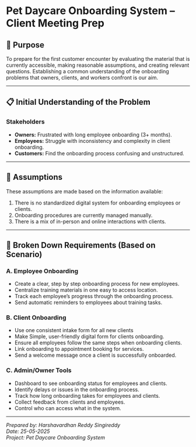 # Pet Daycare Onboarding System – Client Meeting Prep

## 📌 Purpose
To prepare for the first customer encounter by evaluating the material that is currently accessible, making reasonable assumptions, and creating relevant questions. Establishing a common understanding of the onboarding problems that owners, clients, and workers confront is our aim.

---

## 📋 Initial Understanding of the Problem

### Stakeholders
- **Owners:** Frustrated with long employee onboarding (3+ months).
- **Employees:** Struggle with inconsistency and complexity in client onboarding.
- **Customers:** Find the onboarding process confusing and unstructured.

---

## 📂 Assumptions
These assumptions are made based on the information available:
1. There is no standardized digital system for onboarding employees or clients.
2. Onboarding procedures are currently managed manually.
3. There is a mix of in-person and online interactions with clients.

---

## 🧩 Broken Down Requirements (Based on Scenario)

### A. Employee Onboarding
- Create a clear, step by step onboarding process for new employees.
- Centralize training materials in one easy to access location.
- Track each employee’s progress through the onboarding process.
- Send automatic reminders to employees about training tasks.

### B. Client Onboarding
- Use one consistent intake form for all new clients
- Make Simple, user-friendly digital form for clients onboarding.
- Ensure all employees follow the same steps when onboarding clients.
- Link onboarding to appointment booking for services.
- Send a welcome message once a client is successfully onboarded.

### C. Admin/Owner Tools
- Dashboard to see onboarding status for employees and clients.
- Identify delays or issues in the onboarding process.
- Track how long onboarding takes for employees and clients.
- Collect feedback from clients and employees.
- Control who can access what in the system.

---

*Prepared by: Harshavardhan Reddy Singireddy*  
*Date: 25-05-2025*  
*Project: Pet Daycare Onboarding System*